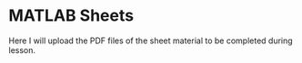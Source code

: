 # MATLAB Sheets

Here I will upload the PDF files of the sheet material to be completed during lesson.
